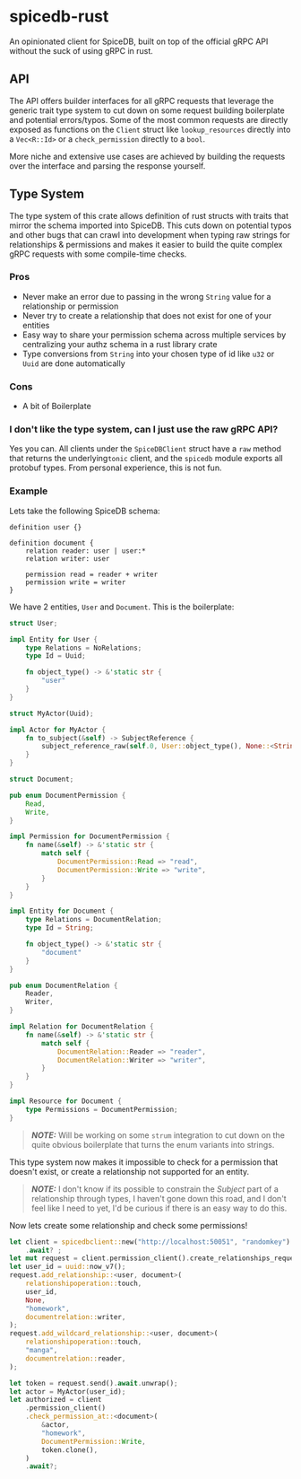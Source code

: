 # spicedb-rust

An opinionated client for SpiceDB, built on top of the official gRPC API without the suck of using gRPC in rust.

## API
The API offers builder interfaces for all gRPC requests that leverage the generic trait type system to 
cut down on some request building boilerplate and potential errors/typos.
Some of the most common requests are directly exposed as functions on the `Client` struct like `lookup_resources` directly into a `Vec<R::Id>` or a `check_permission` directly to a `bool`.

More niche and extensive use cases are achieved by building the requests over the interface and parsing the response yourself.

## Type System
The type system of this crate allows definition of rust structs with traits that mirror the schema imported into SpiceDB. This cuts down on potential typos and other bugs that can crawl into development when typing raw strings for relationships & permissions and makes it easier to build the quite complex gRPC requests with some compile-time checks.

### Pros
- Never make an error due to passing in the wrong `String` value for a relationship or permission
- Never try to create a relationship that does not exist for one of your entities
- Easy way to share your permission schema across multiple services by centralizing your authz schema in a rust library crate
- Type conversions from `String` into your chosen type of id like `u32` or `Uuid` are done automatically

### Cons
- A bit of Boilerplate

### I don't like the type system, can I just use the raw gRPC API?
Yes you can. All clients under the `SpiceDBClient` struct have a `raw` method that returns the underlying`tonic` client, and the `spicedb` module exports all protobuf types. From personal experience, this is not fun.

### Example
Lets take the following SpiceDB schema:
```zed
definition user {}

definition document {
    relation reader: user | user:*
    relation writer: user
    
    permission read = reader + writer
    permission write = writer
}
```
We have 2 entities, `User` and `Document`. This is the boilerplate:

```rust
struct User;

impl Entity for User {
    type Relations = NoRelations;
    type Id = Uuid;

    fn object_type() -> &'static str {
        "user"
    }
}

struct MyActor(Uuid);

impl Actor for MyActor {
    fn to_subject(&self) -> SubjectReference {
        subject_reference_raw(self.0, User::object_type(), None::<String>)
    }
}

struct Document;

pub enum DocumentPermission {
    Read,
    Write,
}

impl Permission for DocumentPermission {
    fn name(&self) -> &'static str {
        match self {
            DocumentPermission::Read => "read",
            DocumentPermission::Write => "write",
        }
    }
}

impl Entity for Document {
    type Relations = DocumentRelation;
    type Id = String;

    fn object_type() -> &'static str {
        "document"
    }
}

pub enum DocumentRelation {
    Reader,
    Writer,
}

impl Relation for DocumentRelation {
    fn name(&self) -> &'static str {
        match self {
            DocumentRelation::Reader => "reader",
            DocumentRelation::Writer => "writer",
        }
    }
}

impl Resource for Document {
    type Permissions = DocumentPermission;
}

```
> **_NOTE:_** Will be working on some `strum` integration to cut down on the quite obvious boilerplate that turns the enum variants into strings.

This type system now makes it impossible to check for a permission that doesn't exist, or create a relationship not supported for an entity. 

> **_NOTE:_** I don't know if its possible to constrain the *Subject* part of a relationship through types, I haven't gone down this road, and I don't feel like I need to yet, I'd be curious if there is an easy way to do this.

Now lets create some relationship and check some permissions!
```rust
let client = spicedbclient::new("http://localhost:50051", "randomkey")
    .await? ;
let mut request = client.permission_client().create_relationships_request();
let user_id = uuid::now_v7();
request.add_relationship::<user, document>(
    relationshipoperation::touch,
    user_id,
    None,
    "homework",
    documentrelation::writer,
);
request.add_wildcard_relationship::<user, document>(
    relationshipoperation::touch,
    "manga",
    documentrelation::reader,
);

let token = request.send().await.unwrap();
let actor = MyActor(user_id);
let authorized = client
    .permission_client()
    .check_permission_at::<document>(
        &actor,
        "homework",
        DocumentPermission::Write,
        token.clone(),
    )
    .await?;
```

